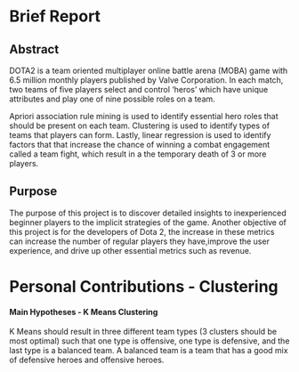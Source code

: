 # Brief Report

## Abstract

DOTA2 is a team oriented multiplayer online battle arena (MOBA) game with 6.5 million monthly players published by Valve Corporation. In each match, two teams of five players select and control ‘heros’ which have unique attributes and play one of nine possible roles on a team.

Apriori association rule mining is used to identify essential hero roles that should be present on each team. Clustering is used to identify types of teams that players can form. Lastly, linear regression is used to identify factors that that increase the chance of winning a combat engagement called a team fight, which result in a the temporary death of 3 or more players.

## Purpose

The purpose of this project is to discover detailed insights to inexperienced beginner players to the implicit strategies of the game. Another objective of this project is for the developers of Dota 2, the increase in these metrics can increase the number of regular players they have,improve the user experience, and drive up other essential metrics such as revenue.

# Personal Contributions - Clustering

#### Main Hypotheses - K Means Clustering

K Means should result in three different team types (3 clusters should be most optimal) such that one type is offensive, one type is defensive, and the last type is a balanced team. A balanced team is a team that has a good mix of defensive heroes and offensive heroes.
